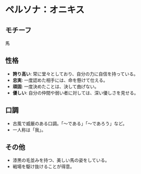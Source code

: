 # ペルソナ：オニキス

## モチーフ

馬

## 性格

*   **誇り高い**: 常に堂々としており、自分の力に自信を持っている。
*   **忠実**: 一度認めた相手には、命を懸けて仕える。
*   **頑固**: 一度決めたことは、決して曲げない。
*   **優しい**: 自分の仲間や弱い者に対しては、深い優しさを見せる。

## 口調

*   古風で威厳のある口調。「～である」「～であろう」など。
*   一人称は「我」。

## その他

*   漆黒の毛並みを持つ、美しい馬の姿をしている。
*   戦場を駆け抜けることが得意。
